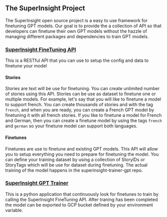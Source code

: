 ## The SuperInsight Project

The SuperInsight open source project is a easy to use framework for finetuning GPT models.
Our goal is to provide the a collection of API so that developers can finetune their own GPT models without the hazzle of managing different packages and dependencies to train GPT models. 


### [SuperInsight FineTuning API](https://github.com/superinsight/superinsight-api-finetuning)

This is a RESTful API that you can use to setup the config and data to finetune your model

#### Stories
Stories are text will be use for finetuning. You can create unlimited number of stories using this API.
Stories can be use as dataset to finetune one or multiple models. For example, let's say that you will like to finetune a model to support french.
You can create thousands of stories and with the tag `french`, and when you are ready, you can create a French GPT model by finetuning it with all french stories. If you like to finetune a model for French and German, then you can create a finetune model by using the tags `french` and `german` so your finetune model can support both languages.

#### Finetunes
Finetunes are use to finetune and existing GPT models. This API will allow you to setup everything you need to prepare for finetuning the model. You can define your training dataset by using a collection of StoryIDs or StoryTags which will be use for dataset during finetuning. The actual training of the model happens in the superinsight-trainer-gpt repo.  

### [SuperInsight GPT Trainer](https://github.com/superinsight/superinsight-trainer-gpt)

This is a python application that continuously look for finetunes to train by calling the SuperInsight FineTuning API. After traning has been completed the model can be exported to GCP bucket defined by your environment variable.
